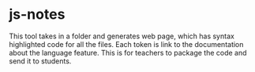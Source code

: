 # js-notes
This tool takes in a folder and generates web page, which has syntax highlighted code for all the files. Each token is  link to the documentation about the language feature. This is for teachers to package the code and send it to students. 
